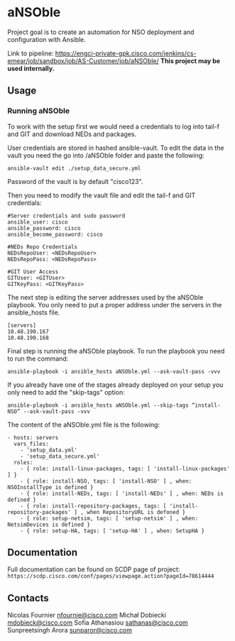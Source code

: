 # aNSOble

Project goal is to create an automation for NSO deployment and configuration with Ansible.

Link to pipeline: https://engci-private-gpk.cisco.com/jenkins/cs-emear/job/sandbox/job/AS-Customer/job/aNSOble/
**This project may be used internally.**

## Usage

### Running aNSOble

To work with the setup first we would need a credentials to log into tail-f and GIT and download NEDs and packages.

User credentials are stored in hashed ansible-vault. To edit the data in the vault you need the go into /aNSOble folder and paste the following:

```ansible-vault edit ./setup_data_secure.yml```

Password of the vault is by default "cisco123".

Then you need to modify the vault file and edit the tail-f and GIT credentials:

```{bash}
#Server credentials and sudo password
ansible_user: cisco
ansible_password: cisco
ansible_become_password: cisco
 
#NEDs Repo Credentials
NEDsRepoUser: <NEDsRepoUser>
NEDsRepoPass: <NEDsRepoPass>
 
#GIT User Access
GITUser: <GITUser>
GITKeyPass: <GITKeyPass>
```

The next step is editing the server addresses used by the aNSOble playbook. You only need to put a proper address under the servers in the ansible_hosts file.

```{bash}
[servers]
10.48.190.167
10.48.190.168
```

Final step is running the aNSOble playbook. To run the playbook you need to run the command:

```ansible-playbook -i ansible_hosts aNSOble.yml --ask-vault-pass -vvv```

If you already have one of the stages already deployed on your setup you only need to add the "skip-tags" option:

```ansible-playbook -i ansible_hosts aNSOble.yml --skip-tags “install-NSO” --ask-vault-pass -vvv```

The content of the aNSOble.yml file is the following:

```{bash}
- hosts: servers
  vars_files:
    - 'setup_data.yml'
    - 'setup_data_secure.yml'
  roles:
    - { role: install-linux-packages, tags: [ 'install-linux-packages' ] }
    - { role: install-NSO, tags: [ 'install-NSO' ] , when: NSOInstallType is defined }
    - { role: install-NEDs, tags: [ 'install-NEDs' ] , when: NEDs is defined }
    - { role: install-repository-packages, tags: [ 'install-repository-packages' ] , when RepositoryURL is defoned }
    - { role: setup-netsim, tags: [ 'setup-netsim' ] , when: NetsimDevices is defined }
    - { role: setup-HA, tags: [ 'setup-HA' ] , when: SetupHA }
```

## Documentation

Full documentation can be found on SCDP page of project: ```https://scdp.cisco.com/conf/pages/viewpage.action?pageId=78614444```

## Contacts

Nicolas Fournier <nfournie@cisco.com>
Michał Dobiecki <mdobieck@cisco.com>
Sofia Athanasiou <sathanas@cisco.com>
Sunpreetsingh Arora <sunparor@cisco.com>
